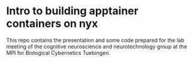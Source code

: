 # Intro to building apptainer containers on nyx

This repo contains the presentation and some code prepared for the lab meeting of the cognitive neuroscience and neurotechnology group at the MPI for Biological Cybernetics Tuebingen.

